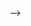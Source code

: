 <!-- TinDog Starting Files
<<!-- div class="row">
    <div class="col" style="background-color:red; border: 1px solid;">
        col
    </div>
     <div class="col" style="background-color:red; border: 1px solid;">
        col
    </div>
</div>
<div class="row">
    <div class="col-6" style="background-color:green; border: 1px solid;">
        col-6
    </div>
     <div class="col-6" style="background-color:green; border: 1px solid;">
        col-6
    </div>
    <div class="col-6" style="background-color:green; border: 1px solid;">
        col-6
    </div>
    <div class="col-6" style="background-color:green; border: 1px solid;">
        col-6
    </div>
</div>

<div class="row">
    <div class="col-3" style="background-color:pink; border: 1px solid;">
        col-3
    </div>
     <div class="col-3" style="background-color:pink; border: 1px solid;">
        col-3
    </div>
    <div class="col-3" style="background-color:pink; border: 1px solid;">
        col-3
    </div>
    <div class="col-3" style="background-color:pink; border: 1px solid;">
        col-3
    </div>
</div>

<div class="row">
    <div class="col-lg-3 col-md-4 col-sm-6" style="background-color:yellow; border: 1px solid;">
        col-lg-3 col-md-4 col-sm-6
    </div>
     <div class="col-lg-3 col-md-4 col-sm-6" style="background-color:yellow; border: 1px solid;">
        col-lg-3 col-md-4 col-sm-6
    </div>
     <div class="col-lg-3 col-md-4 col-sm-6" style="background-color:yellow; border: 1px solid;">
        col-lg-3 col-md-4 col-sm-6
    </div>
     <div class="col-lg-3 col-md-4 col-sm-6" style="background-color:yellow; border: 1px solid;">
        col-lg-3 col-md-4 col-sm-6
    </div>
</div> --> -->